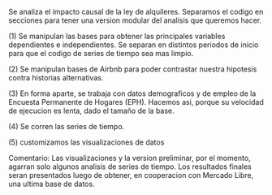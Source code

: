 Se analiza el impacto causal de la ley de alquileres.
Separamos el codigo en secciones para tener una version modular del analisis que queremos hacer.

(1) Se manipulan las bases para obtener las principales variables dependientes e independientes. Se separan en distintos periodos de inicio para que el codigo de series de tiempo sea mas limpio.

(2) Se manipulan bases de Airbnb para poder contrastar nuestra hipotesis contra historias alternativas.

(3) En forma aparte, se trabaja con datos demograficos y de empleo de la Encuesta Permanente de Hogares (EPH). Hacemos asi, porque su velocidad de ejecucion es lenta, dado el tamaño de la base.

(4) Se corren las series de tiempo. 

(5) customizamos las visualizaciones de datos



Comentario:
Las visualizaciones y la version preliminar, por el momento, agarran solo algunos analisis de series de tiempo.
Los resultados finales seran presentados luego de obtener, en cooperacion con Mercado Libre, una ultima base de datos. 
